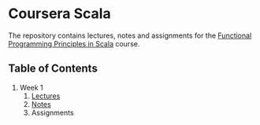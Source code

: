 # Coursera Scala

The repository contains lectures, notes and assignments for the [Functional Programming Principles in Scala](https://www.coursera.org/learn/progfun1/home/welcome) course. 

## Table of Contents

1. Week 1
   1. [Lectures](.//week1/lectures)
   2. [Notes](./week1/notes)
   3. Assignments
